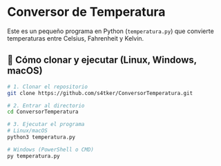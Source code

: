 # Conversor de Temperatura

Este es un pequeño programa en Python (`temperatura.py`) que convierte temperaturas entre Celsius, Fahrenheit y Kelvin.

## 🚀 Cómo clonar y ejecutar (Linux, Windows, macOS)

```bash
# 1. Clonar el repositorio
git clone https://github.com/s4tker/ConversorTemperatura.git

# 2. Entrar al directorio
cd ConversorTemperatura

# 3. Ejecutar el programa
# Linux/macOS
python3 temperatura.py

# Windows (PowerShell o CMD)
py temperatura.py
